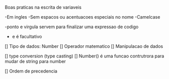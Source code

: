 Boas praticas na escrita de variaveis

-Em ingles
-Sem espacos ou acentuacoes especiais no nome
-Camelcase

-ponto e virgula servem para finalizar uma expressao de codigo

- e é facultativo

[] Tipo de dados: Number
[] Operador matematico
[] Manipulacao de dados

[] type conversion (type casting)
[] Number() é uma funcao contrutrora para mudar de string para number

[] Ordem de precedencia
